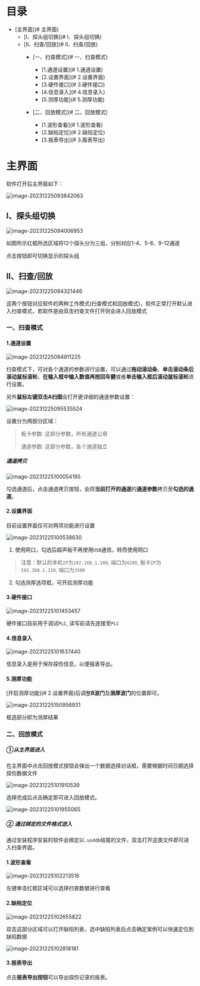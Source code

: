 # 目录

* [主界面](# 主界面)
  * [Ⅰ、探头组切换](# Ⅰ、探头组切换)
  * [Ⅱ、扫查/回放](# Ⅱ、扫查/回放)
    * [一、扫查模式](# 一、扫查模式)
      * [1.通道设置](# 1.通道设置)
      * [2.设置界面](# 2.设置界面)
      * [3.硬件接口](# 3.硬件接口)
      * [4.信息录入](# 4.信息录入)
      * [5.测厚功能](# 5.测厚功能)
      
    * [二、回放模式](# 二、回放模式)
      * [1.波形查看](# 1.波形查看)
      * [2.缺陷定位](# 2.缺陷定位)
      * [3.报表导出](# 3.报表导出)

# 主界面

软件打开后主界面如下：

![image-20231225093842063](./assets/image-20231225093842063.png)

## Ⅰ、探头组切换

![image-20231225094006953](./assets/image-20231225094006953.png)

如图所示红框所选区域将12个探头分为三组，分别对应1-4、5-8、9-12通道

点击按钮即可切换显示的探头组

## Ⅱ、扫查/回放

![image-20231225094321446](./assets/image-20231225094321446.png)

这两个按钮对应软件的两种工作模式(扫查模式和回放模式)，软件正常打开默认进入扫查模式，若软件是由双击扫查文件打开则会进入回放模式

### 一、扫查模式

#### 1.通道设置

![image-20231225094911225](./assets/image-20231225094911225.png)

扫查模式下，可对各个通道的参数进行设置，可以通过**拖动滚动条**、**单击滚动条后滚动鼠标滚轮**、**在输入框中输入数值再按回车健**或者**单击输入框后滚动鼠标滚轮**进行设置。

另外**鼠标左键双击A扫图**会打开更详细的通道参数设置：

![image-20231225095535524](./assets/image-20231225095535524.png)

设置分为两部分区域：

> 板卡参数: 这部分参数，所有通道公用
>
> 通道参数: 这部分参数，各个通道独立

##### 通道拷贝

![image-20231225100054195](./assets/image-20231225100054195.png)

勾选通道后，点击通道拷贝按钮，会将**当前打开的通道**的**通道参数**拷贝至**勾选的通道**。

#### 2.设置界面

目前设置界面仅可对两项功能进行设置

![image-20231225100538630](./assets/image-20231225100538630.png)

1. 使用网口，勾选后超声板不再使用`USB`通信，转而使用网口

> 注意：默认的本机`IP`为`192.168.1.100`, 端口为`4200`, 板卡`IP`为`192.168.1.110`, 端口为`3500`
2. 勾选测厚选项框，可开启测厚功能


#### 3.硬件接口

![image-20231225101453457](./assets/image-20231225101453457.png)

硬件接口目前用于调试`PLC`, 读写前请先连接至`PLC`

#### 4.信息录入

![image-20231225101637440](./assets/image-20231225101637440.png)

信息录入是用于保存探伤信息，以便报表导出。

#### 5.测厚功能

[开启测厚功能](# 2.设置界面)后调整**B波门**及**测厚波门**的位置即可。

![image-20231225150956931](./assets/image-20231225150956931.png)

框选部分即为测厚结果

### 二、回放模式

##### ①从主界面进入

在主界面中点击回放模式按钮会弹出一个数据选择对话框，需要根据时间日期选择探伤数据文件

![image-20231225101910539](./assets/image-20231225101910539.png)

选择完成后点击确定即可进入回放模式。

![image-20231225101955065](./assets/image-20231225101955065.png)

##### ② 通过绑定的文件格式进入

通过安装程序安装的软件会绑定以`.usddb`结尾的文件，双击打开这类文件即可进入扫查界面。

#### 1.波形查看

![image-20231225102213516](./assets/image-20231225102213516.png)

左键单击红框区域可以选择扫查数据进行查看

#### 2.缺陷定位

![image-20231225102655822](./assets/image-20231225102655822.png)

双击这部分区域可以打开缺陷列表，选中缺陷列表后点击确定案例可以快速定位到缺陷数据

![image-20231225102818181](./assets/image-20231225102818181.png)

#### 3.报表导出

点击**报表导出按钮**可以导出探伤记录的报表。

